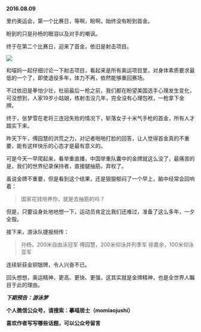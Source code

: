 
          
            
**2016.08.09**

里约奥运会，第一个比赛日，等啊，盼啊，始终没有盼到首金。

盼到的只是孙杨的眼泪以及对手的嘲讽。

终于在第二个比赛日，迎来了首金，依旧是射击项目。




![](//upload-images.jianshu.io/upload_images/51001-b1b324d18de30a60.jpg)




和喵妈一起仔细讨论一下射击项目，看起来是所有奥运项目里，对身体素质要求最低的一个了，即使退役多年，体力不再，依然能够重回赛场。

不过依旧是拳怕少壮，杜丽最后一枪之前，我们都在盼望美国选手心理发生变化，可没想到，人家19岁小姑娘，练射击没几年，完全没有心理包袱，一枪拿下金牌。

终于，张梦雪在老将三连冠失败的情况下，斩落女子十米气手枪的首金，所有人才踏实下来。

昨天下午，傅园慧的洪荒之力，对记者啪啪打脸的回答，让人觉得首金真的不重要，能有这样快乐的心态才是最有意义的。

可是今天一早爬起来，看举重直播，中国举重队囊中的金牌就这么没了，最痛苦的是，我们的世界纪录保持者，直接腿抽筋，弃权了。

虽说金牌不重要，但是看到这个结果，还是狠狠郁闷了一个早上，脑中经常会回响着：
>国家花钱培养你，就是去抽筋的吗？



但是，只要设身处地地想一下，运动员肯定比我们还难过，准备了这么多年，一夕全毁。

接下来，游泳队捷报频传：
>孙杨，200米自由泳冠军
傅园慧，200米仰泳并列季军
徐嘉余，100米仰泳亚军



连续斩获金铜银牌，令人兴奋不已。

回头想想，奥运精神，更高、更快、更强，这其实就是金牌精神，也是全世界人瞩目于此的理由。


***下期预告：游泳梦***


**个人微信公众号，请搜索：摹喵居士（momiaojushi）**

**喜欢作者写写哪些话题，可以公众号留言**

          
        